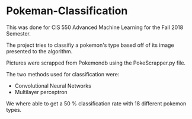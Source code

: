 # Pokeman-Classification

This was done for CIS 550 Advanced Machine Learning for the Fall 2018 Semester.

The project tries to classifiy a pokemon's type based off of its image presented to the algorithm.

Pictures were scrapped from Pokemondb using the PokeScrapper.py file.

The two methods used for classification were:
* Convolutional Neural Networks
* Multilayer perceptron

We where able to get a 50 % classification rate with 18 different pokemon types.


